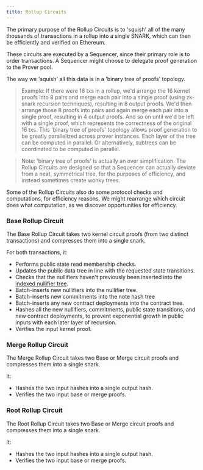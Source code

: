 ```yaml
---
title: Rollup Circuits
---
```


The primary purpose of the Rollup Circuits is to 'squish' all of the many thousands of transactions in a rollup into a single SNARK, which can then be efficiently and verified on Ethereum.

These circuits are executed by a Sequencer, since their primary role is to order transactions. A Sequencer might choose to delegate proof generation to the Prover pool.

The way we 'squish' all this data is in a 'binary tree of proofs' topology.

> Example: If there were 16 txs in a rollup, we'd arrange the 16 kernel proofs into 8 pairs and merge each pair into a single proof (using zk-snark recursion techniques), resulting in 8 output proofs. We'd then arrange those 8 proofs into pairs and again merge each pair into a single proof, resulting in 4 output proofs. And so on until we'd be left with a single proof, which represents the correctness of the original 16 txs.
This 'binary tree of proofs' topology allows proof generation to be greatly parallelized across prover instances. Each layer of the tree can be computed in parallel. Or alternatively, subtrees can be coordinated to be computed in parallel.

> Note: 'binary tree of proofs' is actually an over simplification. The Rollup Circuits are designed so that a Sequencer can actually deviate from a neat, symmetrical tree, for the purposes of efficiency, and instead sometimes create wonky trees.

Some of the Rollup Circuits also do some protocol checks and computations, for efficiency reasons. We might rearrange which circuit does what computation, as we discover opportunities for efficiency.

### Base Rollup Circuit

The Base Rollup Circuit takes two kernel circuit proofs (from two distinct transactions) and compresses them into a single snark.

For both transactions, it:

- Performs public state read membership checks.
- Updates the public data tree in line with the requested state transitions.
- Checks that the nullifiers haven't previously been inserted into the [indexed nullifier tree](../../data_structures/indexed_merkle_tree).
- Batch-inserts new nullifiers into the nullifier tree.
- Batch-inserts new commitments into the note hash tree
- Batch-inserts any new contract deployments into the contract tree.
- Hashes all the new nullifiers, commitments, public state transitions, and new contract deployments, to prevent exponential growth in public inputs with each later layer of recursion.
- Verifies the input kernel proof.

### Merge Rollup Circuit

The Merge Rollup Circuit takes two Base or Merge circuit proofs and compresses them into a single snark.

It:

- Hashes the two input hashes into a single output hash.
- Verifies the two input base or merge proofs.

### Root Rollup Circuit

The Root Rollup Circuit takes two Base or Merge circuit proofs and compresses them into a single snark.

It:

- Hashes the two input hashes into a single output hash.
- Verifies the two input base or merge proofs.
